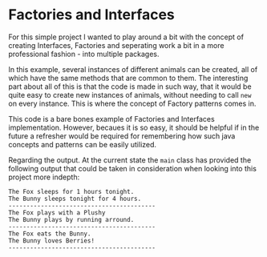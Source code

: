 # Factories and Interfaces

For this simple project I wanted to play around
a bit with the concept of creating Interfaces,
Factories and seperating work a bit in a more professional
fashion - into multiple packages.

In this example, several instances of different
animals can be created, all of which have the
same methods that are common to them. The interesting
part about all of this is that the code is made
in such way, that it would be quite easy to
create new instances of animals, without needing
to call `new` on every instance. This is where
the concept of Factory patterns comes in.

This code is a bare bones example of Factories
and Interfaces implementation. However, becaues
it is so easy, it should be helpful if in the future
a refresher would be required for remembering
how such java concepts and patterns can be easily
utilized.

Regarding the output. At the current state the
`main` class has provided the following output
that could be taken in consideration when looking
into this project more indepth:

```
The Fox sleeps for 1 hours tonight.
The Bunny sleeps tonight for 4 hours.
-----------------------------------------
The Fox plays with a Plushy
The Bunny plays by running arround.
-----------------------------------------
The Fox eats the Bunny.
The Bunny loves Berries!
-----------------------------------------
```